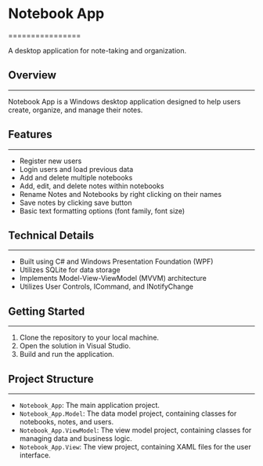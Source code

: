 

# Notebook App
================

A desktop application for note-taking and organization.

## Overview
-----------

Notebook App is a Windows desktop application designed to help users create, organize, and manage their notes.

## Features
------------

* Register new users
* Login users and load previous data
* Add and delete multiple notebooks
* Add, edit, and delete notes within notebooks
* Rename Notes and Notebooks by right clicking on their names
* Save notes by clicking save button
* Basic text formatting options (font family, font size)

## Technical Details
--------------------

* Built using C# and Windows Presentation Foundation (WPF)
* Utilizes SQLite for data storage
* Implements Model-View-ViewModel (MVVM) architecture
* Utilizes User Controls, ICommand, and INotifyChange

## Getting Started
-------------------

1. Clone the repository to your local machine.
2. Open the solution in Visual Studio.
3. Build and run the application.

## Project Structure
---------------------

* `Notebook_App`: The main application project.
* `Notebook_App.Model`: The data model project, containing classes for notebooks, notes, and users.
* `Notebook_App.ViewModel`: The view model project, containing classes for managing data and business logic.
* `Notebook_App.View`: The view project, containing XAML files for the user interface.
